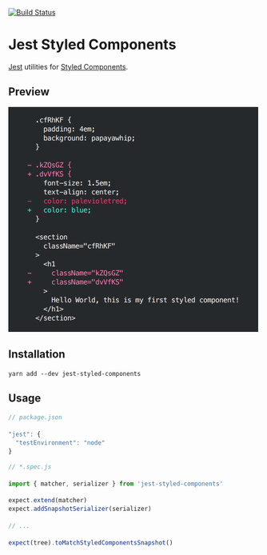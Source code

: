 [![Build Status](https://travis-ci.org/styled-components/jest-styled-components.svg?branch=master)](https://travis-ci.org/styled-components/jest-styled-components)

# Jest Styled Components
[Jest](https://github.com/facebook/jest) utilities for [Styled Components](https://github.com/styled-components/styled-components).

## Preview

<img alt="Preview" src="screenshot.png" width="500px" height="450px" />

## Installation

```
yarn add --dev jest-styled-components
```

## Usage

```js
// package.json

"jest": {
  "testEnvironment": "node"
}
```

```js
// *.spec.js

import { matcher, serializer } from 'jest-styled-components'

expect.extend(matcher)
expect.addSnapshotSerializer(serializer)

// ...

expect(tree).toMatchStyledComponentsSnapshot()
```
